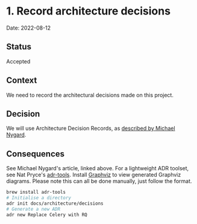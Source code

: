 # 1. Record architecture decisions

Date: 2022-08-12

## Status

Accepted

## Context

We need to record the architectural decisions made on this project.

## Decision

We will use Architecture Decision Records, as [described by Michael Nygard](http://thinkrelevance.com/blog/2011/11/15/documenting-architecture-decisions).

## Consequences

See Michael Nygard's article, linked above. For a lightweight ADR toolset, see Nat Pryce's [adr-tools](https://github.com/npryce/adr-tools). Install [Graphviz](https://marketplace.visualstudio.com/items?itemName=geeklearningio.graphviz-markdown-preview) to view generated Graphviz diagrams. Please note this can all be done manually, just follow the format.

```bash
brew install adr-tools
# Initialise a directory
adr init docs/architecture/decisions
# Generate a new ADR
adr new Replace Celery with RQ
```
